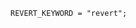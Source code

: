 <!-- This file is generated automatically by infrastructure scripts. Please don't edit by hand. -->

```{ .ebnf .slang-ebnf #REVERT_KEYWORD }
REVERT_KEYWORD = "revert";
```
